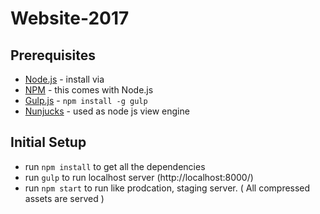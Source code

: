 # Website-2017

## Prerequisites
- [Node.js](http://nodejs.org/) - install via
- [NPM](https://www.npmjs.org/) - this comes with Node.js
- [Gulp.js](http://gulpjs.com/) - `npm install -g gulp`
- [Nunjucks](https://mozilla.github.io/nunjucks/) - used as node js view engine

## Initial Setup
- run `npm install` to get all the dependencies
- run `gulp` to run localhost server (http://localhost:8000/)
- run `npm start` to run like prodcation, staging server. ( All compressed assets are served )
